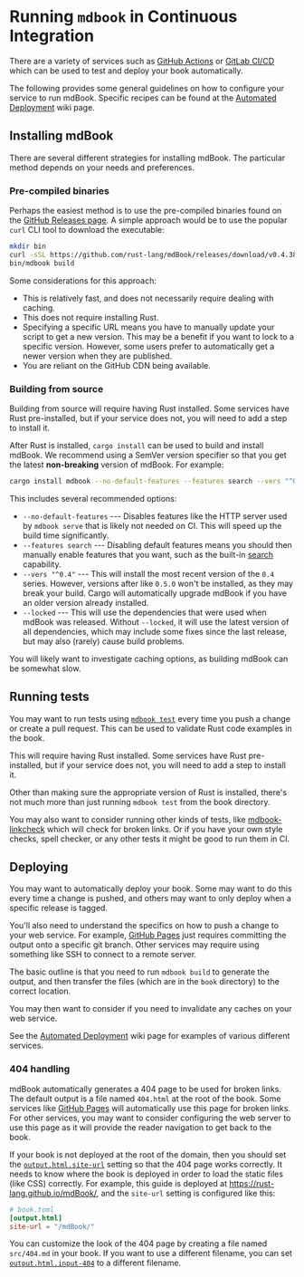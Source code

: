 # Running `mdbook` in Continuous Integration

There are a variety of services such as [GitHub Actions] or [GitLab CI/CD] which can be used to test and deploy your book automatically.

The following provides some general guidelines on how to configure your service to run mdBook.
Specific recipes can be found at the [Automated Deployment] wiki page.

[GitHub Actions]: https://docs.github.com/en/actions
[GitLab CI/CD]: https://docs.gitlab.com/ee/ci/
[Automated Deployment]: https://github.com/rust-lang/mdBook/wiki/Automated-Deployment

## Installing mdBook

There are several different strategies for installing mdBook.
The particular method depends on your needs and preferences.

### Pre-compiled binaries

Perhaps the easiest method is to use the pre-compiled binaries found on the [GitHub Releases page][releases].
A simple approach would be to use the popular `curl` CLI tool to download the executable:

```sh
mkdir bin
curl -sSL https://github.com/rust-lang/mdBook/releases/download/v0.4.38/mdbook-v0.4.38-x86_64-unknown-linux-gnu.tar.gz | tar -xz --directory=bin
bin/mdbook build
```

Some considerations for this approach:

* This is relatively fast, and does not necessarily require dealing with caching.
* This does not require installing Rust.
* Specifying a specific URL means you have to manually update your script to get a new version.
  This may be a benefit if you want to lock to a specific version.
  However, some users prefer to automatically get a newer version when they are published.
* You are reliant on the GitHub CDN being available.

[releases]: https://github.com/rust-lang/mdBook/releases

### Building from source

Building from source will require having Rust installed.
Some services have Rust pre-installed, but if your service does not, you will need to add a step to install it.

After Rust is installed, `cargo install` can be used to build and install mdBook.
We recommend using a SemVer version specifier so that you get the latest **non-breaking** version of mdBook.
For example:

```sh
cargo install mdbook --no-default-features --features search --vers "^0.4" --locked
```

This includes several recommended options:

* `--no-default-features` --- Disables features like the HTTP server used by `mdbook serve` that is likely not needed on CI.
  This will speed up the build time significantly.
* `--features search` --- Disabling default features means you should then manually enable features that you want, such as the built-in [search] capability.
* `--vers "^0.4"` --- This will install the most recent version of the `0.4` series.
  However, versions after like `0.5.0` won't be installed, as they may break your build.
  Cargo will automatically upgrade mdBook if you have an older version already installed.
* `--locked` --- This will use the dependencies that were used when mdBook was released.
  Without `--locked`, it will use the latest version of all dependencies, which may include some fixes since the last release, but may also (rarely) cause build problems.

You will likely want to investigate caching options, as building mdBook can be somewhat slow.

[search]: guide/reading.md#search

## Running tests

You may want to run tests using [`mdbook test`] every time you push a change or create a pull request.
This can be used to validate Rust code examples in the book.

This will require having Rust installed.
Some services have Rust pre-installed, but if your service does not, you will need to add a step to install it.

Other than making sure the appropriate version of Rust is installed, there's not much more than just running `mdbook test` from the book directory.

You may also want to consider running other kinds of tests, like [mdbook-linkcheck] which will check for broken links.
Or if you have your own style checks, spell checker, or any other tests it might be good to run them in CI.

[`mdbook test`]: cli/test.md
[mdbook-linkcheck]: https://github.com/Michael-F-Bryan/mdbook-linkcheck#continuous-integration

## Deploying

You may want to automatically deploy your book.
Some may want to do this every time a change is pushed, and others may want to only deploy when a specific release is tagged.

You'll also need to understand the specifics on how to push a change to your web service.
For example, [GitHub Pages] just requires committing the output onto a specific git branch.
Other services may require using something like SSH to connect to a remote server.

The basic outline is that you need to run `mdbook build` to generate the output, and then transfer the files (which are in the `book` directory) to the correct location.

You may then want to consider if you need to invalidate any caches on your web service.

See the [Automated Deployment] wiki page for examples of various different services.

[GitHub Pages]: https://docs.github.com/en/pages

### 404 handling

mdBook automatically generates a 404 page to be used for broken links.
The default output is a file named `404.html` at the root of the book.
Some services like [GitHub Pages] will automatically use this page for broken links.
For other services, you may want to consider configuring the web server to use this page as it will provide the reader navigation to get back to the book.

If your book is not deployed at the root of the domain, then you should set the [`output.html.site-url`] setting so that the 404 page works correctly.
It needs to know where the book is deployed in order to load the static files (like CSS) correctly.
For example, this guide is deployed at <https://rust-lang.github.io/mdBook/>, and the `site-url` setting is configured like this:

```toml
# book.toml
[output.html]
site-url = "/mdBook/"
```

You can customize the look of the 404 page by creating a file named `src/404.md` in your book.
If you want to use a different filename, you can set [`output.html.input-404`] to a different filename.

[`output.html.site-url`]: format/configuration/renderers.md#html-renderer-options
[`output.html.input-404`]: format/configuration/renderers.md#html-renderer-options
